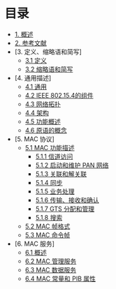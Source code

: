 # 目录

* [1. 概述](src/1/overview.md)
* [2. 参考文献](src/2/refer.md)
* [3. 定义、缩略语和简写]
   * [3.1 定义](src/3/definitions.md)
   * [3.2 缩略语和简写](src/3/acronyms_abbr.md)
* [4. 通用描述]
   * [4.1 通用](src/4/general.md)
   * [4.2 IEEE 802.15.4的组件](src/4/component.md)
   * [4.3 网络拓扑](src/4/topology.md)
   * [4.4 架构](src/4/architecture.md)
   * [4.5 功能概述](src/4/functional_overview.md)
   * [4.6 原语的概念](src/4/primitives.md)
* [5. MAC 协议]
   * [5.1 MAC 功能描述](src/5/description.md)
      * [5.1.1 信道访问](src/5/5.1/channel_acess.md)
	  * [5.1.2 启动和维护 PAN 网络](src/5/5.1/start_maintain_pan.md)
	  * [5.1.3 关联和解关联](src/5/5.1/assocation_disassocation.md)
	  * [5.1.4 同步](src/5/5.1/sync.md)
	  * [5.1.5 业务处理](src/5/transcation_handle.md)
	  * [5.1.6 传输、接收和确认](src/5/5.1/trans_recep_ack.md)
	  * [5.1.7 GTS 分配和管理](src/5/5.1/gts.md)
	  * [5.1.8 搜索](src/5/5.1/ranging.md)
   * [5.2 MAC 帧格式](src/5/frame_format.md)
   * [5.3 MAC 命令帧](src/5/command_frame.md)
* [6. MAC 服务]
   * [6.1 概述](src/6/overview.md)
   * [6.2 MAC 管理服务](src/6/manage_service.md)
   * [6.3 MAC 数据服务](src/6/data_service.md)
   * [6.4 MAC 常量和 PIB 属性](src/6/constang_PIB.md)
